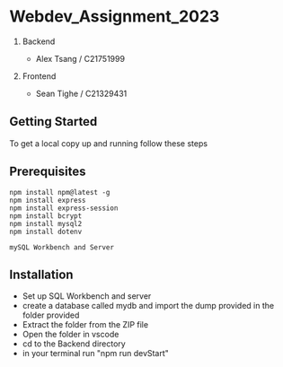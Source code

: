 # Webdev_Assignment_2023
1. Backend
   - Alex Tsang / C21751999

2. Frontend
   - Sean Tighe / C21329431


## Getting Started
To get a local copy up and running follow these steps

## Prerequisites
```
npm install npm@latest -g
npm install express
npm install express-session 
npm install bcrypt
npm install mysql2
npm install dotenv
```
```
mySQL Workbench and Server
```
## Installation

- Set up SQL Workbench and server
- create a database called mydb and import the dump provided in the folder provided
- Extract the folder from the ZIP file
- Open the folder in vscode
- cd to the Backend directory
- in your terminal run "npm run devStart"


